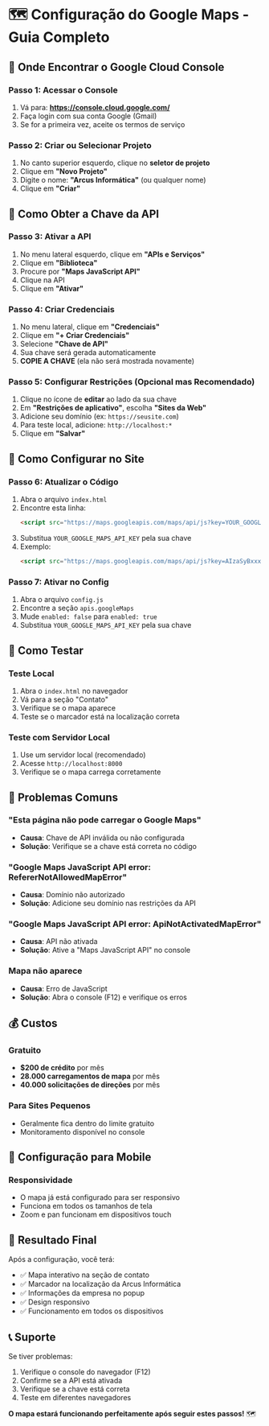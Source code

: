 # 🗺️ Configuração do Google Maps - Guia Completo

## 📍 **Onde Encontrar o Google Cloud Console**

### **Passo 1: Acessar o Console**
1. Vá para: **https://console.cloud.google.com/**
2. Faça login com sua conta Google (Gmail)
3. Se for a primeira vez, aceite os termos de serviço

### **Passo 2: Criar ou Selecionar Projeto**
1. No canto superior esquerdo, clique no **seletor de projeto**
2. Clique em **"Novo Projeto"**
3. Digite o nome: **"Arcus Informática"** (ou qualquer nome)
4. Clique em **"Criar"**

## 🔑 **Como Obter a Chave da API**

### **Passo 3: Ativar a API**
1. No menu lateral esquerdo, clique em **"APIs e Serviços"**
2. Clique em **"Biblioteca"**
3. Procure por **"Maps JavaScript API"**
4. Clique na API
5. Clique em **"Ativar"**

### **Passo 4: Criar Credenciais**
1. No menu lateral, clique em **"Credenciais"**
2. Clique em **"+ Criar Credenciais"**
3. Selecione **"Chave de API"**
4. Sua chave será gerada automaticamente
5. **COPIE A CHAVE** (ela não será mostrada novamente)

### **Passo 5: Configurar Restrições (Opcional mas Recomendado)**
1. Clique no ícone de **editar** ao lado da sua chave
2. Em **"Restrições de aplicativo"**, escolha **"Sites da Web"**
3. Adicione seu domínio (ex: `https://seusite.com`)
4. Para teste local, adicione: `http://localhost:*`
5. Clique em **"Salvar"**

## 🔧 **Como Configurar no Site**

### **Passo 6: Atualizar o Código**
1. Abra o arquivo `index.html`
2. Encontre esta linha:
   ```html
   <script src="https://maps.googleapis.com/maps/api/js?key=YOUR_GOOGLE_MAPS_API_KEY&callback=initMap" async defer></script>
   ```
3. Substitua `YOUR_GOOGLE_MAPS_API_KEY` pela sua chave
4. Exemplo:
   ```html
   <script src="https://maps.googleapis.com/maps/api/js?key=AIzaSyBxxxxxxxxxxxxxxxxxxxxxxxxxxxxxxx&callback=initMap" async defer></script>
   ```

### **Passo 7: Ativar no Config**
1. Abra o arquivo `config.js`
2. Encontre a seção `apis.googleMaps`
3. Mude `enabled: false` para `enabled: true`
4. Substitua `YOUR_GOOGLE_MAPS_API_KEY` pela sua chave

## 🧪 **Como Testar**

### **Teste Local**
1. Abra o `index.html` no navegador
2. Vá para a seção "Contato"
3. Verifique se o mapa aparece
4. Teste se o marcador está na localização correta

### **Teste com Servidor Local**
1. Use um servidor local (recomendado)
2. Acesse `http://localhost:8000`
3. Verifique se o mapa carrega corretamente

## 🚨 **Problemas Comuns**

### **"Esta página não pode carregar o Google Maps"**
- **Causa**: Chave de API inválida ou não configurada
- **Solução**: Verifique se a chave está correta no código

### **"Google Maps JavaScript API error: RefererNotAllowedMapError"**
- **Causa**: Domínio não autorizado
- **Solução**: Adicione seu domínio nas restrições da API

### **"Google Maps JavaScript API error: ApiNotActivatedMapError"**
- **Causa**: API não ativada
- **Solução**: Ative a "Maps JavaScript API" no console

### **Mapa não aparece**
- **Causa**: Erro de JavaScript
- **Solução**: Abra o console (F12) e verifique os erros

## 💰 **Custos**

### **Gratuito**
- **$200 de crédito** por mês
- **28.000 carregamentos de mapa** por mês
- **40.000 solicitações de direções** por mês

### **Para Sites Pequenos**
- Geralmente fica dentro do limite gratuito
- Monitoramento disponível no console

## 📱 **Configuração para Mobile**

### **Responsividade**
- O mapa já está configurado para ser responsivo
- Funciona em todos os tamanhos de tela
- Zoom e pan funcionam em dispositivos touch

## 🎯 **Resultado Final**

Após a configuração, você terá:
- ✅ Mapa interativo na seção de contato
- ✅ Marcador na localização da Arcus Informática
- ✅ Informações da empresa no popup
- ✅ Design responsivo
- ✅ Funcionamento em todos os dispositivos

## 📞 **Suporte**

Se tiver problemas:
1. Verifique o console do navegador (F12)
2. Confirme se a API está ativada
3. Verifique se a chave está correta
4. Teste em diferentes navegadores

**O mapa estará funcionando perfeitamente após seguir estes passos!** 🗺️
